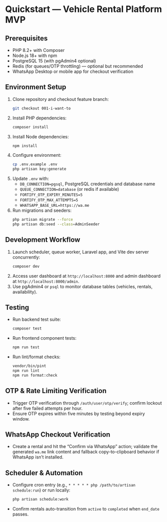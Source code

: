 # Quickstart — Vehicle Rental Platform MVP

## Prerequisites
- PHP 8.2+ with Composer
- Node.js 18+ with npm
- PostgreSQL 15 (with pgAdmin4 optional)
- Redis (for queues/OTP throttling) — optional but recommended
- WhatsApp Desktop or mobile app for checkout verification

## Environment Setup
1. Clone repository and checkout feature branch:
   ```bash
   git checkout 001-i-want-to
   ```
2. Install PHP dependencies:
   ```bash
   composer install
   ```
3. Install Node dependencies:
   ```bash
   npm install
   ```
4. Configure environment:
   ```bash
   cp .env.example .env
   php artisan key:generate
   ```
5. Update `.env` with:
   - `DB_CONNECTION=pgsql`, PostgreSQL credentials and database name
   - `QUEUE_CONNECTION=database` (or redis if available)
   - `FORTIFY_OTP_EXPIRY_MINUTES=5`
   - `FORTIFY_OTP_MAX_ATTEMPTS=5`
   - `WHATSAPP_BASE_URL=https://wa.me`
6. Run migrations and seeders:
   ```bash
   php artisan migrate --force
   php artisan db:seed --class=AdminSeeder
   ```

## Development Workflow
1. Launch scheduler, queue worker, Laravel app, and Vite dev server concurrently:
   ```bash
   composer dev
   ```
2. Access user dashboard at `http://localhost:8000` and admin dashboard at `http://localhost:8000/admin`.
3. Use pgAdmin4 or `psql` to monitor database tables (vehicles, rentals, availability).

## Testing
- Run backend test suite:
  ```bash
  composer test
  ```
- Run frontend component tests:
  ```bash
  npm run test
  ```
- Run lint/format checks:
  ```bash
  vendor/bin/pint
  npm run lint
  npm run format:check
  ```

## OTP & Rate Limiting Verification
- Trigger OTP verification through `/auth/user/otp/verify`; confirm lockout after five failed attempts per hour.
- Ensure OTP expires within five minutes by testing beyond expiry window.

## WhatsApp Checkout Verification
- Create a rental and hit the “Confirm via WhatsApp” action; validate the generated `wa.me` link content and fallback copy-to-clipboard behavior if WhatsApp isn’t installed.

## Scheduler & Automation
- Configure cron entry (e.g., `* * * * * php /path/to/artisan schedule:run`) or run locally:
  ```bash
  php artisan schedule:work
  ```
- Confirm rentals auto-transition from `active` to `completed` when `end_date` passes.
